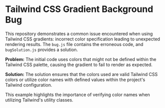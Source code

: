 # Tailwind CSS Gradient Background Bug

This repository demonstrates a common issue encountered when using Tailwind CSS gradients: incorrect color specification leading to unexpected rendering results.  The `bug.js` file contains the erroneous code, and `bugSolution.js` provides a solution.

**Problem:** The initial code uses colors that might not be defined within the Tailwind CSS palette, causing the gradient to fail to render as expected. 

**Solution:**  The solution ensures that the colors used are valid Tailwind CSS colors or utilize color names with defined values within the project's Tailwind configuration.

This example highlights the importance of verifying color names when utilizing Tailwind's utility classes.